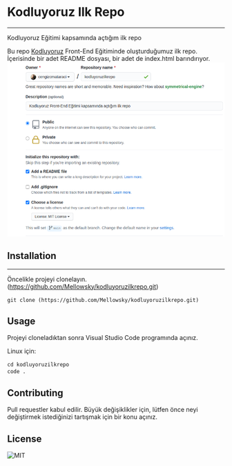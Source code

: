 # Kodluyoruz Ilk Repo
--------------------------------------------------------------------------------------------------------------------------------------
Kodluyoruz Eğitimi kapsamında açtığım ilk repo

Bu repo [Kodluyoruz](https://kodluyoruz.org/tr/kodluyoruz/) Front-End Eğitiminde oluşturduğumuz ilk repo. İçerisinde bir adet README dosyası, bir adet de index.html barındırıyor.
![Kodluyoruz Ilk Repo Resim](https://github.com/Kodluyoruz/taskforce/blob/main/git/odev1/figures/github.png)

## Installation
--------------------------------------------------------------------------------------------------------------------------------------
Öncelikle projeyi clonelayın. (https://github.com/Mellowsky/kodluyoruzilkrepo.git)

```
git clone (https://github.com/Mellowsky/kodluyoruzilkrepo.git)
```
## Usage
 
Projeyi cloneladıktan sonra Visual Studio Code programında açınız.

Linux için:
```
cd kodluyoruzilkrepo
code .
```
## Contributing

Pull requestler kabul edilir. Büyük değişiklikler için, lütfen önce neyi değiştirmek istediğinizi tartışmak için bir konu açınız.
## License
 ![MIT](https://choosealicense.com/licenses/mit/)

 

